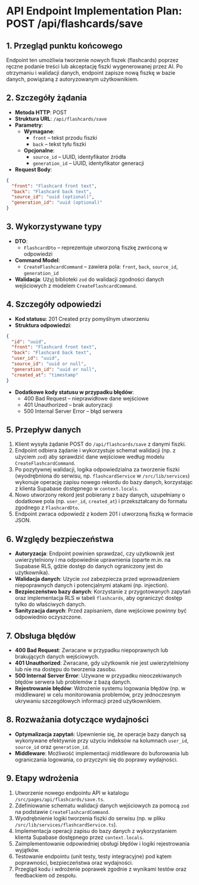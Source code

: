 # API Endpoint Implementation Plan: POST /api/flashcards/save

## 1. Przegląd punktu końcowego
Endpoint ten umożliwia tworzenie nowych fiszek (flashcards) poprzez ręczne podanie treści lub akceptację fiszki wygenerowanej przez AI. Po otrzymaniu i walidacji danych, endpoint zapisze nową fiszkę w bazie danych, powiązaną z autoryzowanym użytkownikiem.

## 2. Szczegóły żądania
- **Metoda HTTP**: POST
- **Struktura URL**: `/api/flashcards/save`
- **Parametry**:
  - **Wymagane**:
    - `front` – tekst przodu fiszki
    - `back` – tekst tyłu fiszki
  - **Opcjonalne**:
    - `source_id` – UUID, identyfikator źródła
    - `generation_id` – UUID, identyfikator generacji
- **Request Body**:
```json
{
  "front": "Flashcard front text",
  "back": "Flashcard back text",
  "source_id": "uuid (optional)",
  "generation_id": "uuid (optional)"
}
```

## 3. Wykorzystywane typy
- **DTO**:
  - `FlashcardDto` – reprezentuje utworzoną fiszkę zwróconą w odpowiedzi
- **Command Model**:
  - `CreateFlashcardCommand` – zawiera pola: `front`, `back`, `source_id`, `generation_id`
- **Walidacja**: Użyj biblioteki `zod` do walidacji zgodności danych wejściowych z modelem `CreateFlashcardCommand`.

## 4. Szczegóły odpowiedzi
- **Kod statusu**: 201 Created przy pomyślnym utworzeniu
- **Struktura odpowiedzi**:
```json
{
  "id": "uuid",
  "front": "Flashcard front text",
  "back": "Flashcard back text",
  "user_id": "uuid",
  "source_id": "uuid or null",
  "generation_id": "uuid or null",
  "created_at": "timestamp"
}
```
- **Dodatkowe kody statusu w przypadku błędów**:
  - 400 Bad Request – nieprawidłowe dane wejściowe
  - 401 Unauthorized – brak autoryzacji
  - 500 Internal Server Error – błąd serwera

## 5. Przepływ danych
1. Klient wysyła żądanie POST do `/api/flashcards/save` z danymi fiszki.
2. Endpoint odbiera żądanie i wykorzystuje schemat walidacji (np. z użyciem `zod`) aby sprawdzić dane wejściowe według modelu `CreateFlashcardCommand`.
3. Po pozytywnej walidacji, logika odpowiedzialna za tworzenie fiszki (wyodrębniona do serwisu, np. `flashcardService` w `/src/lib/services`) wykonuje operację zapisu nowego rekordu do bazy danych, korzystając z klienta Supabase dostępnego w `context.locals`.
4. Nowo utworzony rekord jest pobierany z bazy danych, uzupełniany o dodatkowe pola (np. `user_id`, `created_at`) i przekształcany do formatu zgodnego z `FlashcardDto`.
5. Endpoint zwraca odpowiedź z kodem 201 i utworzoną fiszką w formacie JSON.

## 6. Względy bezpieczeństwa
- **Autoryzacja**: Endpoint powinien sprawdzać, czy użytkownik jest uwierzytelniony i ma odpowiednie uprawnienia (oparte m.in. na Supabase RLS, gdzie dostęp do danych ograniczony jest do użytkownika).
- **Walidacja danych**: Użycie `zod` zabezpiecza przed wprowadzeniem niepoprawnych danych i potencjalnymi atakami (np. injection).
- **Bezpieczeństwo bazy danych**: Korzystanie z przygotowanych zapytań oraz implementacja RLS w tabeli `flashcards`, aby ograniczyć dostęp tylko do właściwych danych.
- **Sanityzacja danych**: Przed zapisaniem, dane wejściowe powinny być odpowiednio oczyszczone.

## 7. Obsługa błędów
- **400 Bad Request**: Zwracane w przypadku niepoprawnych lub brakujących danych wejściowych.
- **401 Unauthorized**: Zwracane, gdy użytkownik nie jest uwierzytelniony lub nie ma dostępu do tworzenia zasobu.
- **500 Internal Server Error**: Używane w przypadku nieoczekiwanych błędów serwera lub problemów z bazą danych.
- **Rejestrowanie błędów**: Wdrożenie systemu logowania błędów (np. w middleware) w celu monitorowania problemów, przy jednoczesnym ukrywaniu szczegółowych informacji przed użytkownikiem.

## 8. Rozważania dotyczące wydajności
- **Optymalizacja zapytań**: Upewnienie się, że operacje bazy danych są wykonywane efektywnie przy użyciu indeksów na kolumnach `user_id`, `source_id` oraz `generation_id`.
- **Middleware**: Możliwość implementacji middleware do buforowania lub ograniczania logowania, co przyczyni się do poprawy wydajności.

## 9. Etapy wdrożenia
1. Utworzenie nowego endpointu API w katalogu `/src/pages/api/flashcards/save.ts`.
2. Zdefiniowanie schematu walidacji danych wejściowych za pomocą `zod` na podstawie `CreateFlashcardCommand`.
3. Wyodrębnienie logiki tworzenia fiszki do serwisu (np. w pliku `/src/lib/services/flashcardService.ts`).
4. Implementacja operacji zapisu do bazy danych z wykorzystaniem klienta Supabase dostępnego przez `context.locals`.
5. Zaimplementowanie odpowiedniej obsługi błędów i logiki rejestrowania wyjątków.
6. Testowanie endpointu (unit testy, testy integracyjne) pod kątem poprawności, bezpieczeństwa oraz wydajności.
7. Przegląd kodu i wdrożenie poprawek zgodnie z wynikami testów oraz feedbackiem od zespołu. 